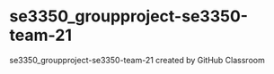 # se3350_groupproject-se3350-team-21
se3350_groupproject-se3350-team-21 created by GitHub Classroom

